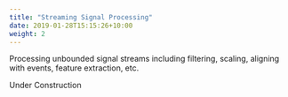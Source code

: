 ```yaml
---
title: "Streaming Signal Processing"
date: 2019-01-28T15:15:26+10:00
weight: 2
---
```


Processing unbounded signal streams including filtering, scaling, aligning with events, feature extraction, etc.

Under Construction
